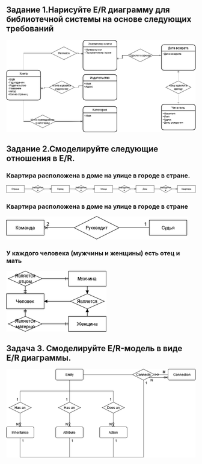## Задание 1.Нарисуйте E/R диаграмму для библиотечной системы на основе следующих требований
![библиотека](Task1.png)

## Задание 2.Смоделируйте следующие отношения в E/R.

### Квартира расположена в доме на улице в городе в стране.
![](2.1.png)

### Квартира расположена в доме на улице в городе в стране
![](2.2.png)

### У каждого человека (мужчины и женщины) есть отец и мать
![](2.3.png)

## Задача 3. Смоделируйте E/R-модель в виде E/R диаграммы.
![](Task3.png)